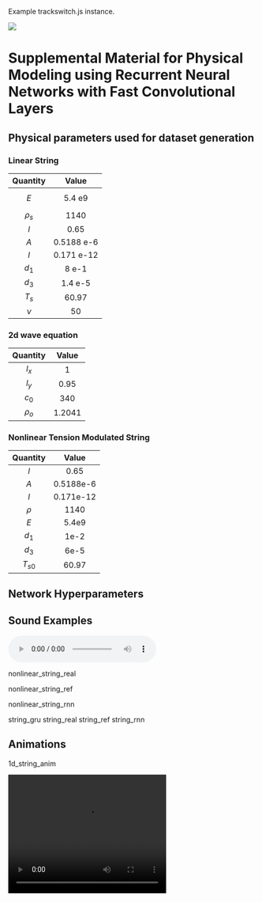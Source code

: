 <script type="text/x-mathjax-config"> MathJax.Hub.Config({ TeX: { equationNumbers: { autoNumber: "all" } } }); </script>
<script type="text/x-mathjax-config">
	MathJax.Hub.Config({
		tex2jax: {
			inlineMath: [ ['$','$'], ["\\(","\\)"] ],
      processEscapes: true
  }
});
</script>
<script src="https://cdn.mathjax.org/mathjax/latest/MathJax.js?config=TeX-AMS-MML_HTMLorMML" type="text/javascript"></script>

<!-- ... -->

<link href="https://maxcdn.bootstrapcdn.com/font-awesome/4.7.0/css/font-awesome.min.css" rel="stylesheet" integrity="sha384-wvfXpqpZZVQGK6TAh5PVlGOfQNHSoD2xbE+QkPxCAFlNEevoEH3Sl0sibVcOQVnN" crossorigin="anonymous" />
<link rel="stylesheet" href="{{ site.baseurl}}/css/trackswitch.min.css" />


<div class="player">
  <p>
      Example trackswitch.js instance.
  </p>
  <img src="mix.png" class="seekable"/>
  <ts-track title="Drums" data-img="drums.png">
      <ts-source src="drums.mp3" type="audio/mpeg"></ts-source>
  </ts-track>
  <ts-track title="Synth" data-img="synth.png">
      <ts-source src="synth.mp3" type="audio/mpeg"></ts-source>
  </ts-track>
  <ts-track title="Bass" data-img="bass.png">
      <ts-source src="bass.mp3" type="audio/mpeg"></ts-source>
  </ts-track>
  <ts-track title="Violins" data-img="violins.png">
      <ts-source src="violins.mp3" type="audio/mpeg"></ts-source>
  </ts-track>
</div>


<script src="https://code.jquery.com/jquery-3.2.1.min.js" integrity="sha256-hwg4gsxgFZhOsEEamdOYGBf13FyQuiTwlAQgxVSNgt4="crossorigin="anonymous"></script>
<script src="{{ site.baseurl}}/js/trackswitch.min.js"></script>
<script type="text/javascript">
    jQuery(document).ready(function() {
        jQuery(".player").trackSwitch({spacebar: true});
    });
</script>

    
# Supplemental Material for Physical Modeling using Recurrent Neural Networks with Fast Convolutional Layers

## Physical parameters used for dataset generation

### Linear String

| Quantity | Value |
|:--------:|:-----:|
|$$E$$ | 5.4 e9|              
|$\rho_s$ | 1140|             
|$l$ | 0.65|              
|$A$ | 0.5188 e-6|  
|$I$ | 0.171 e-12|
|$d_1$ |8 e-1|
|$d_3$ |1.4 e-5|
|$T_s$ |60.97|
|$\nu$ |50|   

### 2d wave equation

| Quantity | Value |
|:--------:|:-----:|
|$l_x$ | 1 |
|$l_y$ | 0.95 |
|$c_0$ | 340 |
|$\rho_o$ | 1.2041|

### Nonlinear Tension Modulated String

| Quantity | Value |
|:--------:|:-----:|
|$l$ | 0.65       |
|$A$   | 0.5188e-6  |
|$I$   | 0.171e-12  |
|$\rho$ | 1140       |
|$E$   | 5.4e9      |
|$d_1$  | 1e-2       |
|$d_3$  | 6e-5       |
|$T_{s0}$ | 60.97      |

## Network Hyperparameters


## Sound Examples

<audio controls>
  <source src="{{ site.baseurl}}/examples/sounds/nonlinear_string_gru.wav" type="audio/ogg">
  <source src="{{ site.baseurl}}/examples/sounds/nonlinear_string_gru.wav" type="audio/mpeg">
  Your browser does not support the audio tag. 
</audio>


nonlinear_string_real

nonlinear_string_ref

nonlinear_string_rnn

string_gru
string_real
string_ref
string_rnn

## Animations

1d_string_anim

<video width="320" height="240" controls>
  <source src="{{ site.baseurl}}/examples/videos/1d_string_anim.mp4" type="video/mp4">
	Your browser does not support the video tag.
</video> 

